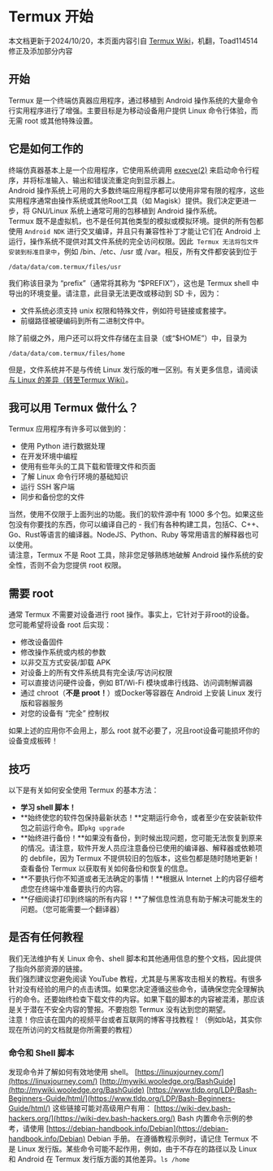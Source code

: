 # Termux 开始
本文档更新于2024/10/20，本页面内容引自 [Termux Wiki](https://wiki.termux.com/wiki/Getting_started)，机翻，Toad114514 修正及添加部分内容
## 开始
Termux 是一个终端仿真器应用程序，通过移植到 Android 操作系统的大量命令行实用程序进行了增强。主要目标是为移动设备用户提供 Linux 命令行体验，而无需 root 或其他特殊设置。
## 它是如何工作的
终端仿真器基本上是一个应用程序，它使用系统调用 [execve(2)](https://www.man7.org/linux/man-pages/man2/execve.2.html) 来启动命令行程序，并将标准输入、输出和错误流重定向到显示器上。  
Android 操作系统上可用的大多数终端应用程序都可以使用非常有限的程序，这些实用程序通常由操作系统或其他Root工具（如 Magisk）提供。我们决定更进一步，将 GNU/Linux 系统上通常可用的包移植到 Android 操作系统。  
Termux 既不是虚拟机，也不是任何其他类型的模拟或模拟环境。提供的所有包都使用 `Android NDK` 进行交叉编译，并且只有兼容性补丁才能让它们在 Android 上运行，操作系统不提供对其文件系统的完全访问权限。因此` Termux 无法将包文件安装到标准目录中`，例如 /bin、/etc、/usr 或 /var。相反，所有文件都安装到位于
```
/data/data/com.termux/files/usr
```
我们称该目录为 “prefix”（通常将其称为 “$PREFIX”），这也是 Termux shell 中导出的环境变量。请注意，此目录无法更改或移动到 SD 卡，因为：
- 文件系统必须支持 unix 权限和特殊文件，例如符号链接或套接字。
- 前缀路径被硬编码到所有二进制文件中。

除了前缀之外，用户还可以将文件存储在主目录（或“$HOME”）中，目录为
```
/data/data/com.termux/files/home
```
但是，文件系统并不是与传统 Linux 发行版的唯一区别。有关更多信息，请阅读[与 Linux 的差异（转至Termux Wiki）](https://wiki.termux.com/wiki/Differences_from_Linux)。
## 我可以用 Termux 做什么？
Termux 应用程序有许多可以做到的：
- 使用 Python 进行数据处理
- 在开发环境中编程
- 使用有些年头的工具下载和管理文件和页面
- 了解 Linux 命令行环境的基础知识
- 运行 SSH 客户端
- 同步和备份您的文件

当然，使用不仅限于上面列出的功能。我们的软件源中有 1000 多个包。如果这些包没有你要找的东西，你可以编译自己的 - 我们有各种构建工具，包括C、C++、Go、Rust等语言的编译器。NodeJS、Python、Ruby 等常用语言的解释器也可以使用。  
请注意，Termux 不是 Root 工具，除非您足够熟练地破解 Android 操作系统的安全性，否则不会为您提供 root 权限。
## 需要 root
通常 Termux 不需要对设备进行 root 操作。事实上，它针对于非root的设备。  
您可能希望将设备 root 后实现：
- 修改设备固件
- 修改操作系统或内核的参数
- 以非交互方式安装/卸载 APK
- 对设备上的所有文件系统具有完全读/写访问权限
- 可以直接访问硬件设备，例如 BT/Wi-Fi 模块或串行线路、访问调制解调器
- 通过 chroot（**不是 proot！**）或Docker等容器在 Android 上安装 Linux 发行版和容器服务
- 对您的设备有 “完全” 控制权

如果上述的应用你不会用上，那么 root 就不必要了，况且root设备可能损坏你的设备变成板砖！

## 技巧
以下是有关如何安全使用 Termux 的基本方法：
- **学习 shell 脚本！**
- **始终使您的软件包保持最新状态！**定期运行命令，或者至少在安装新软件包之前运行命令。即`pkg upgrade`  
- **始终进行备份！**如果没有备份，到时候出现问题，您可能无法恢复到原来的情况。请注意，软件开发人员应注意备份已使用的编译器、解释器或依赖项的 debfile，因为 Termux 不提供较旧的包版本，这些包都是随时随地更新！查看备份 Termux 以获取有关如何备份和恢复的信息。  
- **不要执行你不知道或者无法确定的事情！**根据从 Internet 上的内容仔细考虑您在终端中准备要执行的内容。  
- **仔细阅读打印到终端的所有内容！**了解信息性消息有助于解决可能发生的问题。（您可能需要一个翻译器）

## 是否有任何教程
我们无法维护有关 Linux 命令、shell 脚本和其他通用信息的整个文档，因此提供了指向外部资源的链接。  
我们强烈建议您避免阅读 YouTube 教程，尤其是与黑客攻击相关的教程。有很多针对没有经验的用户的点击诱饵。如果您决定遵循这些命令，请确保您完全理解执行的命令。还要始终检查下载文件的内容。如果下载的脚本的内容被混淆，那应该是关于潜在不安全内容的警报。不要抱怨 Termux 没有达到您的期望。  
注意！你应该在国内的视频平台或者互联网的博客寻找教程！（例如b站，其实你现在所访问的文档就是你所需要的教程）

### 命令和 Shell 脚本
发现命令并了解如何有效地使用 shell。
[https://linuxjourney.com/](https://linuxjourney.com/)
[http://mywiki.wooledge.org/BashGuide](http://mywiki.wooledge.org/BashGuide)
[https://www.tldp.org/LDP/Bash-Beginners-Guide/html/](https://www.tldp.org/LDP/Bash-Beginners-Guide/html/)
这些链接可能对高级用户有用：
[https://wiki-dev.bash-hackers.org/](https://wiki-dev.bash-hackers.org/) Bash 内置命令示例的参考，请使用
[https://debian-handbook.info/Debian](https://debian-handbook.info/Debian) Debian 手册。
在遵循教程示例时，请记住 Termux 不是 Linux 发行版。某些命令可能不起作用，例如，由于不存在的路径以及 Linux 和 Android 在 Termux 发行版方面的其他差异。`ls /home`